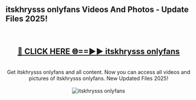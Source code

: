 <h2>itskhrysss onlyfans Videos And Photos - Update Files 2025!</h2>
<br>
<div align="center">
<h2><a href="https://linkcuts.com/hfmhzwbr" rel="nofollow">🔴 CLICK HERE 🌐==►► itskhrysss onlyfans</a></h2>
<br>
Get itskhrysss onlyfans and all content. Now you can access all videos and pictures of itskhrysss onlyfans. New Updated Files 2025!
<br>
<br>
<a href="https://linkcuts.com/hfmhzwbr" rel="nofollow" data-target="animated-image.originalLink"><img src="https://i.ibb.co.com/WyWwxjT/player-gif2.gif" alt="itskhrysss onlyfans" style="max-width: 100%; display: inline-block;" data-target="animated-image.originalImage"></a>
</div>
<br>